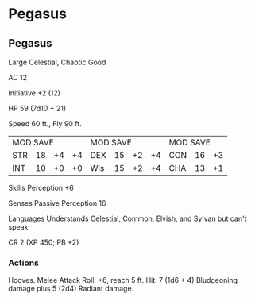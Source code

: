 # Pegasus

## Pegasus

Large Celestial, Chaotic Good

AC 12

Initiative +2 (12)

HP 59 (7d10 + 21)

Speed 60 ft., Fly 90 ft.

<table><tr><td colspan="4">MOD SAVE</td><td colspan="4">MOD SAVE</td><td colspan="3">MOD SAVE</td></tr><tr><td>STR</td><td>18</td><td>+4</td><td>+4</td><td>DEX</td><td>15</td><td>+2</td><td>+4</td><td>CON</td><td>16</td><td>+3</td></tr><tr><td>INT</td><td>10</td><td>+0</td><td>+0</td><td>Wis</td><td>15</td><td>+2</td><td>+4</td><td>CHA</td><td>13</td><td>+1</td></tr></table>

Skills Perception +6

Senses Passive Perception 16

Languages Understands Celestial, Common, Elvish, and Sylvan but can't speak

CR 2 (XP 450; PB +2)

### Actions

Hooves. Melee Attack Roll: +6, reach 5 ft. Hit: 7 (1d6 + 4) Bludgeoning damage plus 5 (2d4) Radiant damage.
